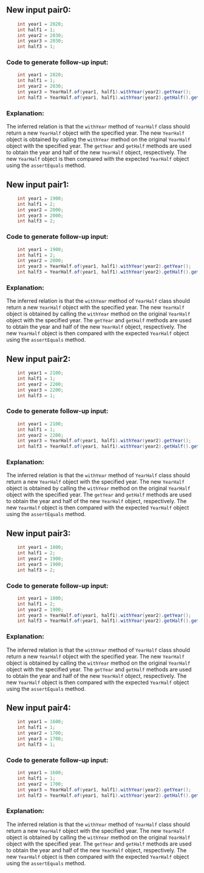 ## New input pair0:
```java
    int year1 = 2020;
    int half1 = 1;
    int year2 = 2030;
    int year3 = 2030;
    int half3 = 1;
```
### Code to generate follow-up input:
```java
    int year1 = 2020;
    int half1 = 1;
    int year2 = 2030;
    int year3 = YearHalf.of(year1, half1).withYear(year2).getYear();
    int half3 = YearHalf.of(year1, half1).withYear(year2).getHalf().getValue();
```
### Explanation:
The inferred relation is that the `withYear` method of `YearHalf` class should return a new `YearHalf` object with the specified year. The new `YearHalf` object is obtained by calling the `withYear` method on the original `YearHalf` object with the specified year. The `getYear` and `getHalf` methods are used to obtain the year and half of the new `YearHalf` object, respectively. The new `YearHalf` object is then compared with the expected `YearHalf` object using the `assertEquals` method.

## New input pair1:
```java
    int year1 = 1900;
    int half1 = 2;
    int year2 = 2000;
    int year3 = 2000;
    int half3 = 2;
```
### Code to generate follow-up input:
```java
    int year1 = 1900;
    int half1 = 2;
    int year2 = 2000;
    int year3 = YearHalf.of(year1, half1).withYear(year2).getYear();
    int half3 = YearHalf.of(year1, half1).withYear(year2).getHalf().getValue();
```
### Explanation:
The inferred relation is that the `withYear` method of `YearHalf` class should return a new `YearHalf` object with the specified year. The new `YearHalf` object is obtained by calling the `withYear` method on the original `YearHalf` object with the specified year. The `getYear` and `getHalf` methods are used to obtain the year and half of the new `YearHalf` object, respectively. The new `YearHalf` object is then compared with the expected `YearHalf` object using the `assertEquals` method.

## New input pair2:
```java
    int year1 = 2100;
    int half1 = 1;
    int year2 = 2200;
    int year3 = 2200;
    int half3 = 1;
```
### Code to generate follow-up input:
```java
    int year1 = 2100;
    int half1 = 1;
    int year2 = 2200;
    int year3 = YearHalf.of(year1, half1).withYear(year2).getYear();
    int half3 = YearHalf.of(year1, half1).withYear(year2).getHalf().getValue();
```
### Explanation:
The inferred relation is that the `withYear` method of `YearHalf` class should return a new `YearHalf` object with the specified year. The new `YearHalf` object is obtained by calling the `withYear` method on the original `YearHalf` object with the specified year. The `getYear` and `getHalf` methods are used to obtain the year and half of the new `YearHalf` object, respectively. The new `YearHalf` object is then compared with the expected `YearHalf` object using the `assertEquals` method.

## New input pair3:
```java
    int year1 = 1800;
    int half1 = 2;
    int year2 = 1900;
    int year3 = 1900;
    int half3 = 2;
```
### Code to generate follow-up input:
```java
    int year1 = 1800;
    int half1 = 2;
    int year2 = 1900;
    int year3 = YearHalf.of(year1, half1).withYear(year2).getYear();
    int half3 = YearHalf.of(year1, half1).withYear(year2).getHalf().getValue();
```
### Explanation:
The inferred relation is that the `withYear` method of `YearHalf` class should return a new `YearHalf` object with the specified year. The new `YearHalf` object is obtained by calling the `withYear` method on the original `YearHalf` object with the specified year. The `getYear` and `getHalf` methods are used to obtain the year and half of the new `YearHalf` object, respectively. The new `YearHalf` object is then compared with the expected `YearHalf` object using the `assertEquals` method.

## New input pair4:
```java
    int year1 = 1600;
    int half1 = 1;
    int year2 = 1700;
    int year3 = 1700;
    int half3 = 1;
```
### Code to generate follow-up input:
```java
    int year1 = 1600;
    int half1 = 1;
    int year2 = 1700;
    int year3 = YearHalf.of(year1, half1).withYear(year2).getYear();
    int half3 = YearHalf.of(year1, half1).withYear(year2).getHalf().getValue();
```
### Explanation:
The inferred relation is that the `withYear` method of `YearHalf` class should return a new `YearHalf` object with the specified year. The new `YearHalf` object is obtained by calling the `withYear` method on the original `YearHalf` object with the specified year. The `getYear` and `getHalf` methods are used to obtain the year and half of the new `YearHalf` object, respectively. The new `YearHalf` object is then compared with the expected `YearHalf` object using the `assertEquals` method.
